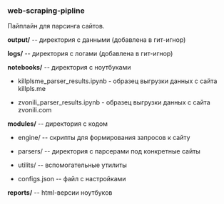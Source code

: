 ### web-scraping-pipline

Пайплайн для парсинга сайтов.

**output/** -- директория с данными (добавлена в гит-игнор)

**logs/** -- директория с логами (добавлена в гит-игнор)

**notebooks/** -- директория с ноутбуками

  - killplsme_parser_results.ipynb - образец выгрузки данных с сайта killpls.me

  - zvonili_parser_results.ipynb - образец выгрузки данных с сайта zvonili.com

**modules/** -- директория с кодом
  
  - engine/ -- скрипты для формирования запросов к сайту
  
  - parsers/ -- директория с парсерами под конкретные сайты
  
  - utilits/ -- вспомогательные утилиты
  
  - configs.json -- файл с настройками

**reports/** -- html-версии ноутбуков

